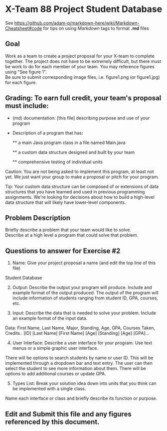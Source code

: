 # X-Team 88 Project Student Database

See https://github.com/adam-p/markdown-here/wiki/Markdown-Cheatsheet#code for tips on using *Markdown* tags to format __.md__ files

## Goal

Work as a team to create a project proposal for your X-team to complete together.
The project does not have to be extremely difficult,
but there must be work to do for each member of your team.
You may reference figures using "See figure 1".  
Be sure to submit corresponding image files, i.e. figure1.png (or figure1.jpg) for each figure.

## Grading: To earn full credit, your team's proposal must include:

* (md) documentation: [this file] describing purpose and use of your program

* Description of a program that has:

  ** a main Java program class in a file named Main.java
  
  ** a custom data structure designed and built by your team
  
  ** comprehensive testing of individual units
  
 Caution: You are not being asked to implement this program, at least not yet. 
 We just want your group to make a proposal or pitch for your program.
 
 Tip: Your custom data structure can be composed of or extensions of data structures that you have learned and used in previous programming assignments.  We're looking for decisions about how to build a high-level data structure that will likely have lower-level components.

## Problem Description

Briefly describe a problem that your team would like to solve.  
Describe at a high level a program that could solve that problem.

## Questions to answer for Exercise #2

1. Name: Give your project proposal a name (and edit the top line of this file)

Student Database

2. Output: Describe the output your program will produce.  Include and example format of the output produced.
The output of the program will include information of students ranging from student ID, GPA, courses, etc.


3. Input: Describe the data that is needed to solve your problem. Include an example format of the input data.

Data: First Name, Last Name, Major, Standing, Age, GPA, Courses Taken, Credits..
[ID] [Last Name] [First Name] [Age] [Standing] [Age] [GPA]... 

4. User Interface: Describe a user interface for your program.  Use text menus or a simple graphic user interface.

There will be options to search students by name or user ID. This will be implemented through a dropdown bar and text entry. The user can then select the student to see more information about them. There will be options to add additional courses or update GPA.

5. Types List: Break your solution idea down into units that you think can be implemented with a single class.



Name each interface or class and briefly describe its function or purpose.


## Edit and Submit this file and any figures referenced by this document.

